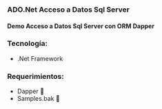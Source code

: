 ### ADO.Net Acceso a Datos Sql Server 

#### Demo Acceso a Datos Sql Server con ORM Dapper


### Tecnología: 
 - .Net Framework
 
### Requerimientos:
 - Dapper 🚀
 - Samples.bak 💾
